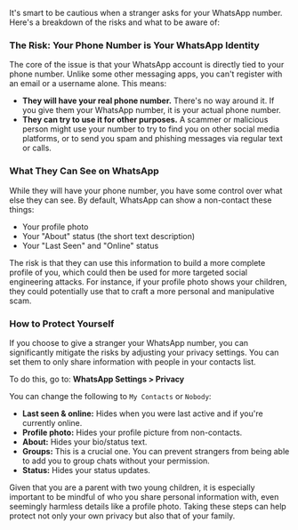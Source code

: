 It's smart to be cautious when a stranger asks for your WhatsApp number. Here's a breakdown of the risks and what to be aware of:

### The Risk: Your Phone Number is Your WhatsApp Identity

The core of the issue is that your WhatsApp account is directly tied to your phone number. Unlike some other messaging apps, you can't register with an email or a username alone. This means:

* **They will have your real phone number.** There's no way around it. If you give them your WhatsApp number, it is your actual phone number.
* **They can try to use it for other purposes.** A scammer or malicious person might use your number to try to find you on other social media platforms, or to send you spam and phishing messages via regular text or calls.

### What They Can See on WhatsApp

While they will have your phone number, you have some control over what else they can see. By default, WhatsApp can show a non-contact these things:

* Your profile photo
* Your "About" status (the short text description)
* Your "Last Seen" and "Online" status

The risk is that they can use this information to build a more complete profile of you, which could then be used for more targeted social engineering attacks. For instance, if your profile photo shows your children, they could potentially use that to craft a more personal and manipulative scam.

### How to Protect Yourself

If you choose to give a stranger your WhatsApp number, you can significantly mitigate the risks by adjusting your privacy settings. You can set them to only share information with people in your contacts list.

To do this, go to:
**WhatsApp Settings > Privacy**

You can change the following to `My Contacts` or `Nobody`:

* **Last seen & online:** Hides when you were last active and if you're currently online.
* **Profile photo:** Hides your profile picture from non-contacts.
* **About:** Hides your bio/status text.
* **Groups:** This is a crucial one. You can prevent strangers from being able to add you to group chats without your permission.
* **Status:** Hides your status updates.

Given that you are a parent with two young children, it is especially important to be mindful of who you share personal information with, even seemingly harmless details like a profile photo. Taking these steps can help protect not only your own privacy but also that of your family.